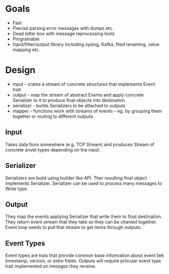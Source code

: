 Goals
===
* Fast
* Precise parsing error messages with dumps etc.
* Dead letter box with message reprocessing tools
* Programable
* Input/filter/output library including syslog, Kafka, filed renaming, value mapping etc.

Design
===
* input - crates a stream of concrete structures that implements Event trait
* output - map the stream of abstract Events and apply concrete Serializer to it to produce final objects into destination
* serializer - builds Serializers to be attached to outputs
* mapper - functions work with streams of events - eg. by grouping them together or routing to different outputs

Input
---
Takes data from somewhere (e.g. TCP Stream) and produces Stream of concrete envet types depending on the input.

Serializer
---
Serializers are build using builder like API. Ther resulting final object implements Serializer.
Serializer can be used to process many messages to Write type.

Output
---
They map the events applying Serializer that write them to final destination.
They return event stream that they take so they can be chanied together.
Event loop needs to pull that stream to get items through outputs.

Event Types
---
Event types are trais that provide common base infomration about event liek timestamp, version, or extre fields.
Outputs will require prticular event type trait implemented on messges they receive.
